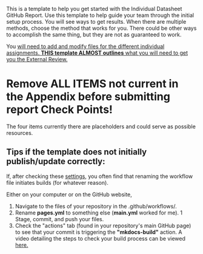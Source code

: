 This is a template to help you get started with the Individual Datasheet GitHub Report. Use this template to help guide your team through the initial setup process. You will see ways to get results. When there are multiple methods, choose the method that works for you. There could be other ways to accomplish the same thing, but they are not as guaranteed to work.

You <ins>will need to add and modify files for the different individual assignments. **THIS template <ins>ALMOST outlines</ins>** what you will need to get you the External Review.
# Remove ALL ITEMS not current in the Appendix before submitting report Check Points!
The four items currently there are placeholders and could serve as possible resources.

## Tips if the template does not initially publish/update correctly:
If, after checking these [settings](https://embedded-systems-design.github.io/fork-report-website/#settings-to-check/), you often find that renaming the workflow file initiates builds (for whatever reason).

Either on your computer or on the GitHub website,
1. Navigate to the files of your repository in the .github/workflows/.
1. Rename **pages.yml** to something else (**main.yml** worked for me).
1 Stage, commit, and push your files.
1. Check the "actions" tab (found in your repository's main GitHub page) to see that your commit is triggering the **"mkdocs-build"** action.
A video detailing the steps to check your build process can be viewed [here.](https://www.youtube.com/watch?v=8EgFkG2HHxM/) 

